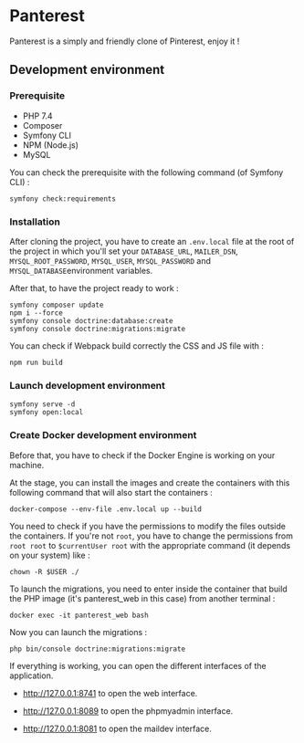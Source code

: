 # Panterest

Panterest is a simply and friendly clone of Pinterest, enjoy it ! 

## Development environment

### Prerequisite

* PHP 7.4
* Composer
* Symfony CLI
* NPM (Node.js)
* MySQL

You can check the prerequisite with the following command (of Symfony CLI) :

```Terminal
symfony check:requirements
```

### Installation

After cloning the project, you have to create an `.env.local` file at the root
of the project in which you'll set your `DATABASE_URL`, `MAILER_DSN`, `MYSQL_ROOT_PASSWORD`, 
`MYSQL_USER`, `MYSQL_PASSWORD` and `MYSQL_DATABASE`environment variables.

After that, to have the project ready to work :

```Terminal
symfony composer update
npm i --force
symfony console doctrine:database:create
symfony console doctrine:migrations:migrate
```

You can check if Webpack build correctly the CSS and JS file with :

```Terminal
npm run build
```

### Launch development environment

```Terminal
symfony serve -d
symfony open:local
```

### Create Docker development environment

Before that, you have to check if the Docker Engine is working on your machine.

At the stage, you can install the images and create the containers with this following command
that will also start the containers :

```Terminal
docker-compose --env-file .env.local up --build
```

You need to check if you have the permissions to modify the files outside the containers.
If you're not `root`, you have to change the permissions from `root root` to `$currentUser root`
with the appropriate command (it depends on your system) like :

```Terminal
chown -R $USER ./
```

To launch the migrations, you need to enter inside the container that build the PHP image 
(it's panterest_web in this case) from another terminal : 

```Terminal
docker exec -it panterest_web bash
```

Now you can launch the migrations :

```Terminal
php bin/console doctrine:migrations:migrate
```

If everything is working, you can open the different interfaces of the application.

- http://127.0.0.1:8741 to open the web interface.

- http://127.0.0.1:8089 to open the phpmyadmin interface.

- http://127.0.0.1:8081 to open the maildev interface.